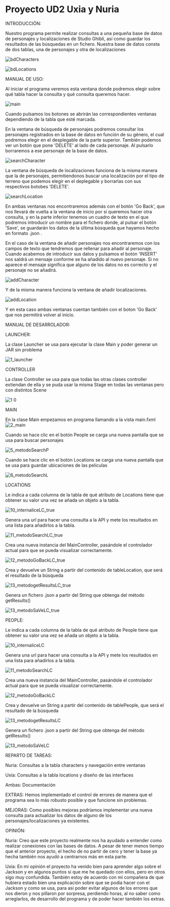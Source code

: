# Proyecto UD2 Uxia y Nuria

INTRODUCCIÓN:

Nuestro programa permite realizar consultas a una pequeña base de datos de personajes y localizaciones de Studio Ghibli, así como guardar los resultados de las búsquedas en un fichero. Nuestra base de datos consta de dos tablas, una de personajes y otra de localizaciones

![bdCharacters](https://user-images.githubusercontent.com/105040658/200899023-06c4885d-9486-4b02-9c42-02257fd87f28.PNG)

![bdLocations](https://user-images.githubusercontent.com/105040658/200899041-24b47e44-362d-4b0a-a87e-2bbb14415780.PNG)


MANUAL DE USO:

Al iniciar el programa veremos esta ventana donde podremos elegir sobre qué tabla hacer la consulta y qué consulta queremos hacer.

![main](https://user-images.githubusercontent.com/105040658/200899812-618a1ea1-f385-464b-be4b-6ac285fe387d.PNG)

Cuando pulsamos los botones se abrirán las correspondientes ventanas dependiendo de la tabla que esté marcada.

En la ventana de búsqueda de personajes podremos consultar los personajes registrados en la base de datos en función de su género, el cual podremos elegir en el desplegable de la parte superior. También podemos ver un botón que pone 'DELETE' al lado de cada personaje. Al pulsarlo borraremos a ese personaje de la base de datos.

![searchCharacter](https://user-images.githubusercontent.com/105040658/200900412-60a8f915-fe42-4101-9907-adebd6a8e832.PNG)

La ventana de búsqueda de localizaciones funciona de la misma manera que la de personajes, permitiendonos buscar una localización por el tipo de terreno que podemos elegir en el deplegable y borrarlas con sus respectivos botobes 'DELETE'.

![searchLocation](https://user-images.githubusercontent.com/105040658/200901215-d54aa39e-d159-40f7-bb8d-b940ca237bca.PNG)

En ambas ventanas nos encontraremos además con el botón 'Go Back', que nos llevará de vuelta a la ventana de inicio por si queremos hacer otra consulta, y en la parte inferior tenemos un cuadro de texto en el que podremos introducir un nombre para el fichero donde, al pulsar el botón 'Save', se guardarán los datos de la última búsqueda que hayamos hecho en formato .json .

En el caso de la ventana de añadir personajes nos encontraremos con los campos de texto que tendremos que rellenar para añadir al personaje. Cuando acabemos de introducir sus datos y pulsamos el botón 'INSERT' nos saldrá un mensaje conforme se ha añadido al nuevo personaje. Si no aparece el mensaje significa que alguno de los datos no es correcto y el personaje no se añadirá.

![addCharacter](https://user-images.githubusercontent.com/105040658/200902013-a5ae1cef-b2ba-4c19-aa91-72121e329751.PNG)

Y de la misma manera funciona la ventana de añadir localizaciones.

![addLocation](https://user-images.githubusercontent.com/105040658/200902160-adb66ef5-4f62-4ad1-8d57-c3f61b8d83d7.PNG)

Y en esta caso ambas ventanas cuentan también con el boton 'Go Back' que nos permitirá volver al inicio.


MANUAL DE DESARROLADOR:

LAUNCHER:

La clase Launcher se usa para ejecutar la clase Main y poder generar un JAR sin problema

![1_launcher](https://user-images.githubusercontent.com/105040856/195914482-1dc6a25f-b6d8-419b-99f6-66f7ea49f00e.PNG)

CONTROLLER

La clase Controller se usa para que todas las otras clases controller extiendan de ella y se puda usar la misma Stage en todas las ventanas pero con distintos Scene

![1 0](https://user-images.githubusercontent.com/105040856/195914358-bc647d75-4b69-47f1-9c62-b593969e253c.PNG)

MAIN

En la clase Main empezamos en programa llamando a la vista main.fxml
![2_main](https://user-images.githubusercontent.com/105040856/195914594-a5e70ceb-82aa-4000-bcd7-88fccbf2c6b6.PNG)

Cuando se hace clic en el botón People se carga una nueva pantalla que se usa para buscar personajes

![5_metodoSearchP](https://user-images.githubusercontent.com/105040856/195914700-c16229a0-379c-4c17-a155-8c1ef10d9d9c.PNG)


Cuando se hace clic en el botón Locations se carga una nueva pantalla que se usa para guardar ubicaciones de las peliculas

![6_metodoSearchL](https://user-images.githubusercontent.com/105040856/195914739-ad857406-6a51-411c-81c3-acad809cdca8.PNG)

LOCATIONS

Le indica a cada columna de la tabla de qué atributo de Locations tiene que obtener su valor una vez se añada un objeto a la tabla.

![10_internaliceLC_true](https://user-images.githubusercontent.com/105040856/195915014-8bc1c23c-7a30-4c4d-88aa-b22a95daf5d1.PNG)

Genera una url para hacer una consulta a la API y mete los resultados en una lista para añadirlos a la tabla.

![11_metodoSearchLC_true](https://user-images.githubusercontent.com/105040856/195915029-601f9e3f-1e3c-44fc-bc41-70846fb4df16.PNG)

Crea una nueva instancia del MainController, pasándole el controlador actual para que se pueda visualizar correctamente.

![12_metodoGoBackLC_true](https://user-images.githubusercontent.com/105040856/195915046-58a2e955-379a-4a1b-a559-027870699a01.PNG)

Crea y devuelve un String a partir del contenido de tableLocation, que será el resultado de la búsqueda

![13_metodogetResultsLC_true](https://user-images.githubusercontent.com/105040856/195915064-3a84c3cf-5990-4e92-aab9-2dc9420c3fa1.PNG)

Genera un fichero .json a partir del String que obtenga del método getResults()

![13_metodoSaVeLC_true](https://user-images.githubusercontent.com/105040856/195915085-ad996336-9766-42c3-8f5d-4caa19ff1a62.PNG)

PEOPLE:

Le indica a cada columna de la tabla de qué atributo de People tiene que obtener su valor una vez se añada un objeto a la tabla.

![10_internaliceLC](https://user-images.githubusercontent.com/105040856/195915281-3b2335ad-1110-4677-870c-267f40ce479d.PNG)


Genera una url para hacer una consulta a la API y mete los resultados en una lista para añadirlos a la tabla.

![11_metodoSearchLC](https://user-images.githubusercontent.com/105040856/195915305-97654b36-e9a2-4029-9b74-c40a70691897.PNG)


Crea una nueva instancia del MainController, pasándole el controlador actual para que se pueda visualizar correctamente.

![12_metodoGoBackLC](https://user-images.githubusercontent.com/105040856/195915328-2930c4c6-f65d-40c1-bb8c-43a6cd164ae3.PNG)


Crea y devuelve un String a partir del contenido de tablePeople, que será el resultado de la búsqueda

![13_metodogetResultsLC](https://user-images.githubusercontent.com/105040856/195915348-a0fc3f16-7075-48c5-9adf-9852ca75a514.PNG)


Genera un fichero .json a partir del String que obtenga del método getResults()

![13_metodoSaVeLC](https://user-images.githubusercontent.com/105040856/195915358-16b00627-2680-421b-8035-8efe8974a662.PNG)


REPARTO DE TAREAS:

Nuria:
Consultas a la tabla characters y navegación entre ventanas

Uxía:
Consultas a la tabla locations y diseño de las interfaces

Ambas:
Documentación

EXTRAS:
Hemos implementado el control de errores de manera que el programa sea lo más robusto posible y que funcione sin problemas.

MEJORAS:
Como posibles mejoras podríamos implementar una nueva consulta para actualizar los datos de alguno de los personajes/localizaciones ya existentes.

OPINIÓN:

Nuria: Creo que este proyecto realmente nos ha ayudado a entender como realizar conexiones con las bases de datos. A pesar de tener menos tiempo que el anterior proyecto, el hecho de no partir de cero y tener la base ya hecha también nos ayudó a centrarnos más en esta parte.


Uxía: En mi opinión el proyecto ha venido bien para aprender algo sobre el Jackson y en algunos puntos si que me he quedado con ellos, pero en otros sigo muy confundida. También estoy de acuerdo con mi compañera de que hubiera estado bien una explicación sobre que se podía hacer con el Jackson y como se usa, para asi poder evitar algunos de los errores que nos dieron y nos pillaron por sorpresa, perdiendo horas, al no saber como arreglarlos, de desarrollo del programa y de poder hacer también los extras.

